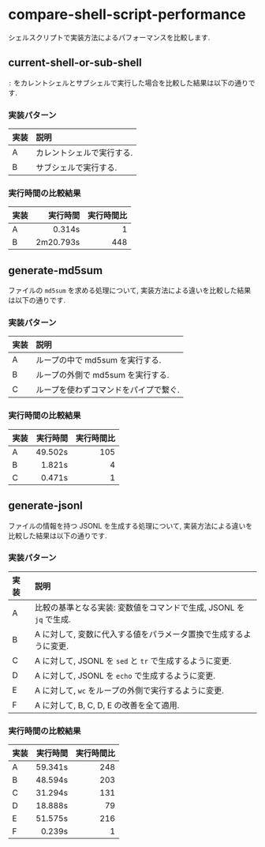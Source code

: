 # compare-shell-script-performance

シェルスクリプトで実装方法によるパフォーマンスを比較します.

## current-shell-or-sub-shell

`:` をカレントシェルとサブシェルで実行した場合を比較した結果は以下の通りです.

### 実装パターン

| 実装 | 説明                      |
| :--- | :------------------------ |
| A    | カレントシェルで実行する. |
| B    | サブシェルで実行する.     |

### 実行時間の比較結果

| 実装 | 実行時間  | 実行時間比 |
| :--- | --------: | ---------: |
| A    |    0.314s |          1 |
| B    | 2m20.793s |        448 |

## generate-md5sum

ファイルの `md5sum` を求める処理について,
実装方法による違いを比較した結果は以下の通りです.

### 実装パターン

| 実装 | 説明                                   |
| :--- | :------------------------------------- |
| A    |  ループの中で md5sum を実行する.       |
| B    |  ループの外側で md5sum を実行する.     |
| C    |  ループを使わずコマンドをパイプで繋ぐ. |

### 実行時間の比較結果

| 実装 | 実行時間 | 実行時間比 |
| :--- | -------: | ---------: |
| A    |  49.502s |        105 |
| B    |   1.821s |          4 |
| C    |   0.471s |          1 |

## generate-jsonl

ファイルの情報を持つ JSONL を生成する処理について,
実装方法による違いを比較した結果は以下の通りです.

### 実装パターン

| 実装 | 説明                                                                 |
| :--- | :------------------------------------------------------------------- |
| A    |  比較の基準となる実装: 変数値をコマンドで生成, JSONL を `jq` で生成. |
| B    |  A に対して, 変数に代入する値をパラメータ置換で生成するように変更.   |
| C    |  A に対して, JSONL を `sed` と `tr` で生成するように変更.            |
| D    |  A に対して, JSONL を `echo` で生成するように変更.                   |
| E    |  A に対して, `wc` をループの外側で実行するように変更.                |
| F    |  A に対して, B, C, D, E の改善を全て適用.                            |

### 実行時間の比較結果

| 実装 | 実行時間 | 実行時間比 |
| :--- | -------: | ---------: |
| A    |  59.341s |        248 |
| B    |  48.594s |        203 |
| C    |  31.294s |        131 |
| D    |  18.888s |         79 |
| E    |  51.575s |        216 |
| F    |   0.239s |          1 |

